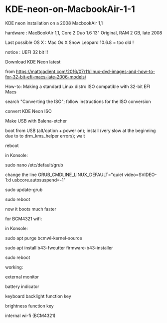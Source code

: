 # KDE-neon-on-MacbookAir-1-1

KDE neon installation on a 2008 MacbookAir 1,1

hardware : MacBookAir 1,1, Core 2 Duo 1.6 13" Original, RAM 2 GB, late 2008

Last possible OS X : Mac Os X Snow Leopard 10.6.8  = too old !

notice : UEFI 32 bit !!

Download KDE Neon latest

from https://mattgadient.com/2016/07/11/linux-dvd-images-and-how-to-for-32-bit-efi-macs-late-2006-models/

How-to: Making a standard Linux distro ISO compatible with 32-bit EFI Macs 

search "Converting the ISO"; 
follow instructions for the ISO conversion

convert KDE Neon ISO

Make USB with Balena-etcher

boot from USB (alt/option + power on);
install (very slow at the beginning due to to drm_kms_helper errors); wait

reboot

in Konsole:

sudo nano /etc/default/grub

change the line GRUB_CMDLINE_LINUX_DEFAULT="quiet video=SVIDEO-1:d usbcore.autosuspend=-1"

sudo update-grub

sudo reboot

now it boots much faster

for BCM4321 wifi:

in Konsole:

sudo apt purge bcmwl-kernel-source

sudo apt install b43-fwcutter firmware-b43-installer

sudo reboot

working:

external monitor

battery indicator

keyboard backlight function key

brightness function key

internal wi-fi (BCM4321)



